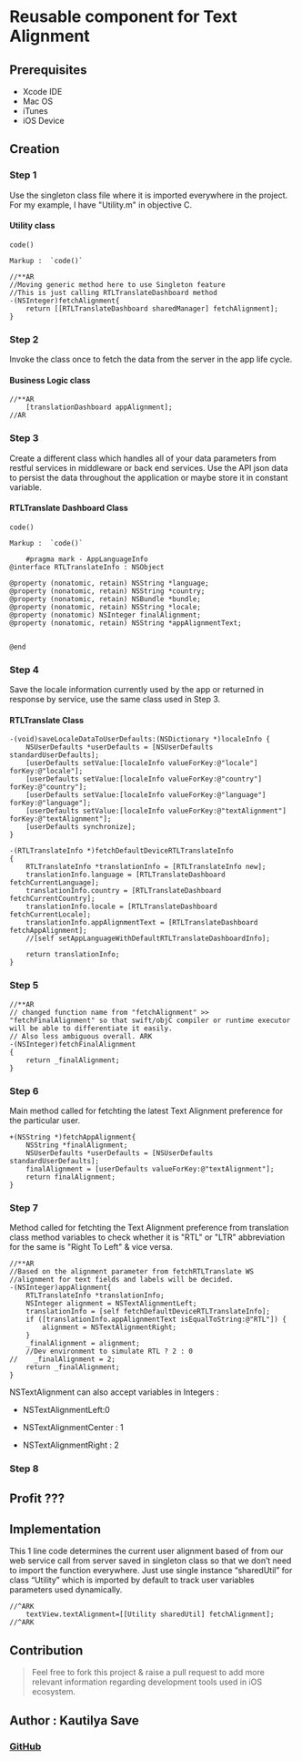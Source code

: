 # Reusable component for Text Alignment

## Prerequisites

* Xcode IDE
* Mac OS
* iTunes
* iOS Device

## Creation

### Step 1

Use the singleton class file where it is imported everywhere in the project. For my example, I have "Utility.m" in objective C.

#### Utility class

`code()`

    Markup :  `code()`

```objective-c.
//**AR
//Moving generic method here to use Singleton feature
//This is just calling RTLTranslateDashboard method
-(NSInteger)fetchAlignment{
    return [[RTLTranslateDashboard sharedManager] fetchAlignment];
}
```

### Step 2

Invoke the class once to fetch the data from the server in the app life cycle.

#### Business Logic class

```objective-c.
//**AR
    [translationDashboard appAlignment];
//AR
```

### Step 3

Create a different class which handles all of your data parameters from restful services in middleware or back end services.
Use the API json data to persist the data throughout the application or maybe store it in constant variable.

#### RTLTranslate Dashboard Class

`code()`

    Markup :  `code()`

```objective-c.
    #pragma mark - AppLanguageInfo
@interface RTLTranslateInfo : NSObject

@property (nonatomic, retain) NSString *language;
@property (nonatomic, retain) NSString *country;
@property (nonatomic, retain) NSBundle *bundle;
@property (nonatomic, retain) NSString *locale;
@property (nonatomic) NSInteger finalAlignment;
@property (nonatomic, retain) NSString *appAlignmentText;


@end
```

### Step 4

Save the locale information currently used by the app or returned in response by service, use the same class used in Step 3.

#### RTLTranslate  Class

```objective-c.
-(void)saveLocaleDataToUserDefaults:(NSDictionary *)localeInfo {
    NSUserDefaults *userDefaults = [NSUserDefaults standardUserDefaults];
    [userDefaults setValue:[localeInfo valueForKey:@"locale"] forKey:@"locale"];
    [userDefaults setValue:[localeInfo valueForKey:@"country"] forKey:@"country"];
    [userDefaults setValue:[localeInfo valueForKey:@"language"] forKey:@"language"];
    [userDefaults setValue:[localeInfo valueForKey:@"textAlignment"] forKey:@"textAlignment"];
    [userDefaults synchronize];
}
```

```objective-c.
-(RTLTranslateInfo *)fetchDefaultDeviceRTLTranslateInfo
{
    RTLTranslateInfo *translationInfo = [RTLTranslateInfo new];
    translationInfo.language = [RTLTranslateDashboard fetchCurrentLanguage];
    translationInfo.country = [RTLTranslateDashboard fetchCurrentCountry];
    translationInfo.locale = [RTLTranslateDashboard fetchCurrentLocale];
    translationInfo.appAlignmentText = [RTLTranslateDashboard fetchAppAlignment];
    //[self setAppLanguageWithDefaultRTLTranslateDashboardInfo];

    return translationInfo;
}
```

### Step 5

```objective-c.
//**AR
// changed function name from "fetchAlignment" >> "fetchFinalAlignment" so that swift/objC compiler or runtime executor will be able to differentiate it easily.
// Also less ambiguous overall. ARK
-(NSInteger)fetchFinalAlignment
{
    return _finalAlignment;
}
```

### Step 6

Main method called for fetchting the latest Text Alignment preference for the particular user.

```objective-c.
+(NSString *)fetchAppAlignment{
    NSString *finalAlignment;
    NSUserDefaults *userDefaults = [NSUserDefaults standardUserDefaults];
    finalAlignment = [userDefaults valueForKey:@"textAlignment"];
    return finalAlignment;
}
```

### Step 7

Method called for fetchting the Text Alignment preference from translation class method variables to check whether it is "RTL" or "LTR" abbreviation for the same is "Right To Left" & vice versa.

```objective-c.
//**AR
//Based on the alignment parameter from fetchRTLTranslate WS
//alignment for text fields and labels will be decided.
-(NSInteger)appAlignment{
    RTLTranslateInfo *translationInfo;
    NSInteger alignment = NSTextAlignmentLeft;
    translationInfo = [self fetchDefaultDeviceRTLTranslateInfo];
    if ([translationInfo.appAlignmentText isEqualToString:@"RTL"]) {
        alignment = NSTextAlignmentRight;
    }
    _finalAlignment = alignment;
    //Dev environment to simulate RTL ? 2 : 0
//    _finalAlignment = 2;
    return _finalAlignment;
}
```

NSTextAlignment can also accept variables in Integers :

* NSTextAlignmentLeft:0

* NSTextAlignmentCenter : 1

* NSTextAlignmentRight : 2

### Step 8

## Profit ???

## Implementation

This 1 line code determines the current user alignment based of from our web service call from server saved in singleton class so that we don’t need to import the function everywhere.
Just use single instance “sharedUtil” for class “Utility” which is imported by default to track user variables parameters used dynamically.

```objective-c.
//^ARK
    textView.textAlignment=[[Utility sharedUtil] fetchAlignment];
//^ARK
```

## Contribution

> Feel free to fork this project & raise a pull request to add more relevant information regarding development tools used in iOS ecosystem.

## Author : Kautilya Save

### [GitHub](https://github.com/SensehacK)